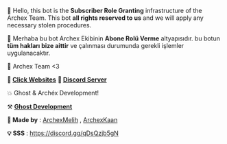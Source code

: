 :wave: Hello, this bot is the **Subscriber Role Granting** infrastructure of the Archex Team. This bot **all rights reserved to us** and we will apply any necessary stolen procedures.

:wave: Merhaba bu bot Archex Ekibinin **Abone Rolü Verme** altyapısıdır. bu botun **tüm hakları bize aittir** ve çalınması durumunda gerekli işlemler uygulanacaktır.

:wrench: Archex Team <3

**:mega: [Click Websites](http://www.archexlist.tk)**
**:mega: [Discord Server](https://discord.gg/qDsQzjb5gN)**

:boom: Ghost & Archéx Development!

⚒️ [**Ghost Development**](https://discord.gg/KMJCshWX4D)

**:wrench: Made by** : [ArchexMelih](https://youtube.com/c/archexmelih) ,
         [ArchexKaan](https://www.youtube.com/channel/UC9HFT7vVnIgf_w9kr41OIuA)  
             
 **:bulb: SSS** : https://discord.gg/qDsQzjb5gN   
